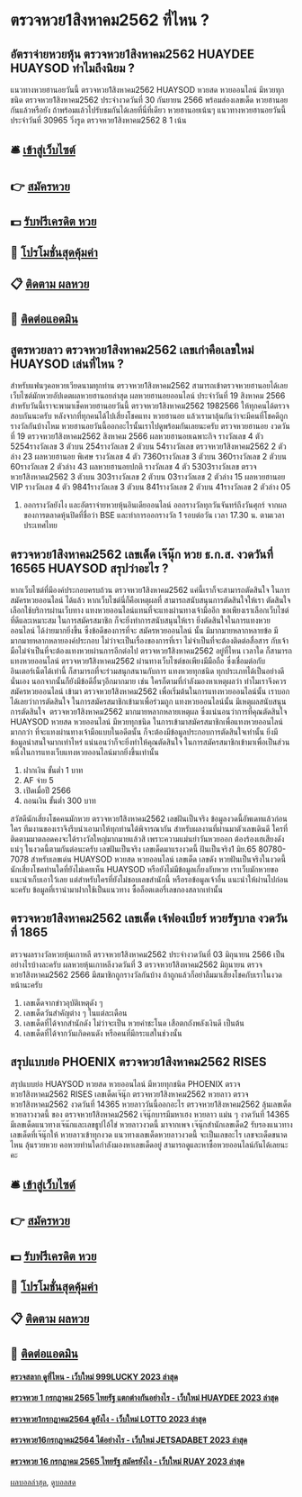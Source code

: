 # ตรวจหวย1สิงหาคม2562 ที่ไหน ?
## อัตราจ่ายหวยหุ้น ตรวจหวย1สิงหาคม2562 HUAYDEE HUAYSOD ทำไมถึงนิยม ?
แนวทางหวยฮานอยวันนี้ ตรวจหวย1สิงหาคม2562 HUAYSOD หวยสด หวยออนไลน์ มีหวยทุกชนิด ตรวจหวย1สิงหาคม2562 ประจำงวดวันที่ 30 กันยายน 2566 พร้อมส่องเลขเด็ด หวยฮานอย กันแล้วหรือยัง ถ้าพร้อมแล้วไปรับชมกันได้เลยที่นี่ที่เดียว
หวยฮานอยเน้นๆ แนวทางหวยฮานอยวันนี้ ประจำวันที่ 30965 วิ่งรูด ตรวจหวย1สิงหาคม2562 8 1 เน้น

## 🛎 [เข้าสู่เว็บไซต์](https://bit.ly/3BG5bNw)
## 👉 [สมัครหวย](https://bit.ly/3BG5bNw)
## 💵 [รับฟรีเครดิต หวย](https://bit.ly/3C3mvgS)
## 👑 [โปรโมชั่นสุดคุ้มค่า](https://bit.ly/3C3mvgS)
## 📋 [ติดตาม ผลหวย](https://bit.ly/3C3mvgS)
## 📱 [ติดต่อแอดมิน](https://bit.ly/3C3mvgS)

## สูตรหวยลาว ตรวจหวย1สิงหาคม2562 เลขเก่าคือเลขใหม่ HUAYSOD เล่นที่ไหน ?
สำหรับแฟนๆคอหวยเวียดนามทุกท่าน ตรวจหวย1สิงหาคม2562 สามารถเข้าตรวจหวยฮานอยได้เลย เว็บไซต์มักหวยอัปเดตผลหวยฮานอยล่าสุด ผลหวยฮานอยออนไลน์ ประจำวันที่ 19 สิงหาคม 2566 สำหรับวันนี้เราจะพามาเช็คหวยฮานอยวันนี้ ตรวจหวย1สิงหาคม2562 1982566 ให้ทุกคนได้ตรวจสอบกันนะครับ หลังจากที่ทุกคนได้ไปเสี่ยงโชคแทง หวยฮานอย แล้วเรามาลุ้นกันว่าจะมีคนที่โชคดีถูกรางวัลกันบ้างไหม หวยฮานอยวันนี้ออกอะไรนั้นเราไปดูพร้อมกันเลยนะครับ
ตรวจหวยฮานอย งวดวันที่ 19 ตรวจหวย1สิงหาคม2562 สิงหาคม 2566
ผลหวยฮานอยเฉพาะกิจ
รางวัลเลข 4 ตัว 5254รางวัลเลข 3 ตัวบน 254รางวัลเลข 2 ตัวบน 54รางวัลเลข ตรวจหวย1สิงหาคม2562 2 ตัวล่าง 23
ผลหวยฮานอย พิเศษ
รางวัลเลข 4 ตัว 7360รางวัลเลข 3 ตัวบน 360รางวัลเลข 2 ตัวบน 60รางวัลเลข 2 ตัวล่าง 43
ผลหวยฮานอยปกติ
รางวัลเลข 4 ตัว 5303รางวัลเลข ตรวจหวย1สิงหาคม2562 3 ตัวบน 303รางวัลเลข 2 ตัวบน 03รางวัลเลข 2 ตัวล่าง 15
ผลหวยฮานอย VIP
รางวัลเลข 4 ตัว 9841รางวัลเลข 3 ตัวบน 841รางวัลเลข 2 ตัวบน 41รางวัลเลข 2 ตัวล่าง 05
1. ออกรางวัลยังไง และอัตราจ่ายหวยหุ้นอินเดียออนไลน์ ออกรางวัลทุกวันจันทร์ถึงวันศุกร์ จากผลของการตลาดหุ้นปิดที่ชื่อว่า BSE และทำการออกรางวัล 1 รอบต่อวัน เวลา 17.30 น. ตามเวลาประเทศไทย

## ตรวจหวย1สิงหาคม2562 เลขเด็ด เจ๊นุ๊ก หวย ธ.ก.ส. งวดวันที่ 16565 HUAYSOD สรุปว่าอะไร ?
หากเว็บไซต์ที่มีองค์ประกอบครบถ้วน ตรวจหวย1สิงหาคม2562 แค่นี้เราก็จะสามารถตัดสินใจ ในการ สมัครหวยออนไลน์ ได้แล้ว หากเว็บไซต์นี่ก็คือเหตุผลที่ สามารถสนับสนุนการตัดสินใจให้เรา ตัดสินใจเลือกใช้บริการผ่านเว็บทาง แทงหวยออนไลน์แทนที่จะแทงผ่านทางเจ้ามืออีก
ขอเพียงเราเลือกเว็บไซต์ ที่ดีและเหมาะสม ในการสมัครสมาชิก ก็จะยิ่งทำการสนับสนุนให้เรา ยิ่งตัดสินใจในการแทงหวยออนไลน์ ได้ง่ายมากยิ่งขึ้น ซึ่งข้อดีของการที่จะ สมัครหวยออนไลน์ นั้น มีมากมายหลากหลายข้อ มีมากมายหลากหลายองค์ประกอบ ไม่ว่าจะเป็นเรื่องของการที่เรา ไม่จำเป็นที่จะต้องติดต่อสื่อสาร กับเจ้ามือไม่จำเป็นที่จะต้องแทงหวยผ่านการอีกต่อไป ตรวจหวย1สิงหาคม2562 อยู่ที่ไหน เวลาใด ก็สามารถแทงหวยออนไลน์ ตรวจหวย1สิงหาคม2562 ผ่านทางเว็บไซต์ขอเพียงมีมือถือ ซึ่งเชื่อมต่อกับอินเตอร์เน็ตได้เท่านี้ ก็สามารถที่จะร่วมสนุกสนานกับการ แทงหวยทุกชนิด ทุกประเภทได้เป็นอย่างดีนั่นเอง นอกจากนั้นก็ยังมีข้อดีอื่นๆอีกมากมาย เช่น
ใครก็ตามที่กำลังมองหาเหตุผลว่า ทำไมเราจึงควร สมัครหวยออนไลน์ เข้ามา ตรวจหวย1สิงหาคม2562 เพื่อเริ่มต้นในการแทงหวยออนไลน์นั้น เราบอกได้เลยว่าการตัดสินใจ ในการสมัครสมาชิกเข้ามาเพื่อร่วมถูก แทงหวยออนไลน์นั้น มีเหตุผลสนับสนุนการตัดสินใจ  ตรวจหวย1สิงหาคม2562 มากมายหลากหลายเหตุผล ซึ่งแน่นอนว่าการที่คุณตัดสินใจ HUAYSOD หวยสด หวยออนไลน์ มีหวยทุกชนิด ในการเข้ามาสมัครสมาชิกเพื่อแทงหวยออนไลน์มากกว่า ที่จะแทงผ่านทางเจ้ามือแบบในอดีตนั้น ก็จะต้องมีข้อมูลประกอบการตัดสินใจเท่านั้น ยิ่งมีข้อมูลน่าสนใจมากเท่าไหร่ แน่นอนว่าก็จะยิ่งทำให้คุณตัดสินใจ ในการสมัครสมาชิกเข้ามาเพื่อเป็นส่วนหนึ่งในการแทงเว็บแทงหวยออนไลน์มากยิ่งขึ้นเท่านั้น
1. ฝากเงิน ขั้นต่ำ 1 บาท
2. AF จ่าย 5
3. เปิดเมื่อปี 2566
4. ถอนเงิน ขั้นต่ำ 300 บาท

สวัสดีนักเสี่ยงโชคคนมักหวย ตรวจหวย1สิงหาคม2562 เลขฝันเป็นจริง ข้อมูลงวดนี้อัพเดทแล้วก่อนใคร ทีมงานของเราจึงรีบนำเอามาให้ทุกท่านใด้พิจารณากัน สำหรับผลงานที่ผ่านมาตัวเลขเดินดี ใครที่ติดตามมาตลอดคงจะใด้รางวัลใหญ่มากมายแล้วสิ เพราะความแม่นยำวันหวยออก ต้องร้องเฮเสียงดังแน่ๆ ในงวดนี้ตามกันต่อนะครับ
เลขฝันเป็นจริง เลขเด็ดมาแรงงวดนี้
ฝันเป็นจริง1 มิย.65
80780-7078
สำหรับเลขเด่น HUAYSOD หวยสด หวยออนไลน์ เลขเด็ด เลขดัง หวยฝันเป็นจริงในงวดนี้ นักเสี่ยงโชคท่านใดที่ยังไม่เคยเห็น HUAYSOD หรือยังไม่มีข้อมูลเกี่ยงกับหวย เราเว็บมักหวยขอแนะนำเก็บเอาใว้เลย แต่สำหรับใครที่ยังไม่ชอบเลขสำนักนี้ หรือรอข้อมูลเจ้าอื่น แนะนำให้ผ่านไปก่อนนะครับ ข้อมูลที่เรานำมาฝากใช้เป็นแนวทาง ซื้อล็อตเตอรี่เลขกองสลากเท่านั้น

## ตรวจหวย1สิงหาคม2562 เลขเด็ด เจ้ฟองเบียร์ หวยรัฐบาล งวดวันที่ 1865
ตรวจผลรางวัลหวยหุ้นเกาหลี ตรวจหวย1สิงหาคม2562 ประจำงวดวันที่ 03 มิถุนายน 2566
เป็นอย่างไรบ้างละครับ ผลหวยหุ้นเกาหลีงวดวันที่ 3 ตรวจหวย1สิงหาคม2562 มิถุนายน ตรวจหวย1สิงหาคม2562 2566 มีสมาชิกถูกรางวัลกันบ้าง ถ้าถูกแล้วก็อย่าลืมมาเสี่ยงโชคกับเราในงวดหน้านะครับ
1. เลขเด็ดจากข่าวอุบัติเหตุดัง ๆ
2. เลขเด็ดวันสำคัญต่าง ๆ ในแต่ละเดือน
3. เลขเด็ดที่ได้จากสำนักดัง ไม่ว่าจะเป็น หวยคำชะโนด เสือตกถังพลังเงินดี เป็นต้น
4. เลขเด็ดที่ได้จากวันเกิดคนดัง หรือคนที่มีกระแสในช่วงนั้น

## สรุปแบบย่อ PHOENIX ตรวจหวย1สิงหาคม2562 RISES
สรุปแบบย่อ HUAYSOD หวยสด หวยออนไลน์ มีหวยทุกชนิด PHOENIX ตรวจหวย1สิงหาคม2562 RISES เลขเด็ดเจ๊นุ๊ก ตรวจหวย1สิงหาคม2562 หวยลาว ตรวจหวย1สิงหาคม2562 งวดวันที่ 14365
หวยลาววันนี้ออกอะไร ตรวจหวย1สิงหาคม2562 ลุ้นเลขเด็ด หวยลาวงวดนี้ ของ ตรวจหวย1สิงหาคม2562 เจ๊นุ๊กบารมีมหาเฮง หวยลาว แม่น ๆ งวดวันที่ 14365 มีเลขเด็ดแนวทางเจ๊น๊กและเลขธูปไอ้ไข่ หวยลาวงวดนี้ มาจากเพจ เจ๊นุ๊กสำนักเลขเด็ด2 รับรองแนวทางเลขเด็ดที่เจ๊นุ๊กให้ หวยลาวเข้าทุกงวด แนวทางเลขเด็ดหวยลาวงวดนี้ จะเป็นเลขอะไร เลขจะเด็ดขนาดไหน ลุ้นรวยหวย คอหวยท่านใดกำลังมองหาเลขเด็ดอยู่ สามารถดูและหาซื้อหวยออนไลน์กันได้เลยนะคะ

## 🛎 [เข้าสู่เว็บไซต์](https://bit.ly/3BG5bNw)
## 👉 [สมัครหวย](https://bit.ly/3BG5bNw)
## 💵 [รับฟรีเครดิต หวย](https://bit.ly/3C3mvgS)
## 👑 [โปรโมชั่นสุดคุ้มค่า](https://bit.ly/3C3mvgS)
## 📋 [ติดตาม ผลหวย](https://bit.ly/3C3mvgS)
## 📱 [ติดต่อแอดมิน](https://bit.ly/3C3mvgS)

#### [ตรวจสลาก ดูที่ไหน - เว็บใหม่ 999LUCKY 2023 ล่าสุด](https://atom.io/themes/ตรวจสลาก%20ดูที่ไหน%20-%20เว็บใหม่%20999lucky%202023%20ล่าสุด)
#### [ตรวจหวย 1 กรกฎาคม 2565 ไทยรัฐ แตกต่างกันอย่างไร - เว็บใหม่ HUAYDEE 2023 ล่าสุด](https://atom.io/themes/ตรวจหวย%201%20กรกฎาคม%202565%20ไทยรัฐ%20แตกต่างกันอย่างไร%20-%20เว็บใหม่%20huaydee%202023%20ล่าสุด)
#### [ตรวจหวย1กรกฎาคม2564 ดูยังไง - เว็บใหม่ LOTTO 2023 ล่าสุด](https://atom.io/themes/ตรวจหวย1กรกฎาคม2564%20ดูยังไง%20-%20เว็บใหม่%20lotto%202023%20ล่าสุด)
#### [ตรวจหวย16กรกฎาคม2564 ได้อย่างไร - เว็บใหม่ JETSADABET 2023 ล่าสุด](https://atom.io/themes/ตรวจหวย16กรกฎาคม2564%20ได้อย่างไร%20-%20เว็บใหม่%20jetsadabet%202023%20ล่าสุด)
#### [ตรวจหวย 16 กรกฎาคม 2565 ไทยรัฐ สมัครยังไง - เว็บใหม่ RUAY 2023 ล่าสุด](https://atom.io/themes/ตรวจหวย%2016%20กรกฎาคม%202565%20ไทยรัฐ%20สมัครยังไง%20-%20เว็บใหม่%20ruay%202023%20ล่าสุด)

[ผลบอลล่าสุด](https://siamsport.tv "ผลบอลล่าสุด"), [ดูบอลสด](https://siamsport.tv/ดูบอลสด "ดูบอลสด")